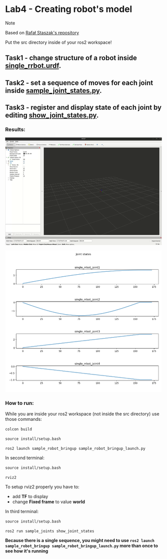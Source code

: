 # Lab4 - Creating robot's model

> [!NOTE]
> Based on [Rafał Staszak's repository](https://github.com/RafalStaszak/sample_robot)

Put the src directory inside of your ros2 workspace!

## Task1 - change structure of a robot inside [single_rrbot.urdf](/Lab4/src/sample_robot/sample_robot_bringup/launch/single_rrbot.urdf).

## Task2 - set a sequence of moves for each joint inside [sample_joint_states.py](/Lab4/src/sample_robot/sample_joints/sample_joints/sample_joint_states.py).

## Task3 - register and display state of each joint by editing [show_joint_states.py](/Lab4/src/sample_robot/sample_joints/sample_joints/show_joint_states.py).

### Results:
![Working robot](/pictures/lab4.gif)

![Joint states](/pictures/Lab4_Task3.png)

### How to run:

While you are inside your ros2 workspace (not inside the src directory) use those commands:

```colcon build```

```source install/setup.bash```

```ros2 launch sample_robot_bringup sample_robot_bringup_launch.py```

In second terminal:

```source install/setup.bash```

```rviz2```

To setup rviz2 properly you have to:
- add **TF** to display
- change **Fixed frame** to value **world**

In third terminal:

```source install/setup.bash```

```ros2 run sample_joints show_joint_states```

**Because there is a single sequence, you might need to use ```ros2 launch sample_robot_bringup sample_robot_bringup_launch.py``` more than once to see how it's running**
